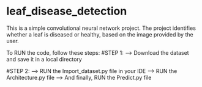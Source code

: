 # leaf_disease_detection
This is a simple convolutional neural network project. The project identifies whether a leaf is diseased or healthy, based on the image provided by the user.

To RUN the code, follow these steps:
#STEP 1: 
  --> Download the dataset and save it in a local directory

#STEP 2:
  --> RUN the Import_dataset.py file in your IDE
  --> RUN the Architecture.py file
  --> And finally, RUN the Predict.py file
